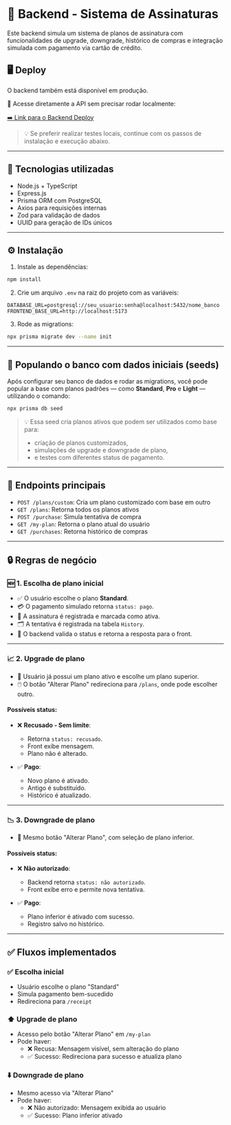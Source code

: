 
# 🧠 Backend - Sistema de Assinaturas

Este backend simula um sistema de planos de assinatura com funcionalidades de upgrade, downgrade, histórico de compras e integração simulada com pagamento via cartão de crédito.

## 🖥️ Deploy

O backend também está disponível em produção.

🔗 Acesse diretamente a API sem precisar rodar localmente:

[➡️ Link para o Backend Deploy](https://seu-backend-api.onrender.com)

> 💡 Se preferir realizar testes locais, continue com os passos de instalação e execução abaixo.

---

## 🚀 Tecnologias utilizadas

- Node.js + TypeScript
- Express.js
- Prisma ORM com PostgreSQL
- Axios para requisições internas
- Zod para validação de dados
- UUID para geração de IDs únicos

---

## ⚙️ Instalação

1. Instale as dependências:
```bash
npm install
```

2. Crie um arquivo `.env` na raiz do projeto com as variáveis:
```
DATABASE_URL=postgresql://seu_usuario:senha@localhost:5432/nome_banco
FRONTEND_BASE_URL=http://localhost:5173
```

3. Rode as migrations:
```bash
npx prisma migrate dev --name init
```

---

## 🌱 Populando o banco com dados iniciais (seeds)

Após configurar seu banco de dados e rodar as migrations, você pode popular a base com planos padrões — como **Standard**, **Pro** e **Light** — utilizando o comando:

```bash
npx prisma db seed
```

> 💡 Essa seed cria planos ativos que podem ser utilizados como base para:
> - criação de planos customizados,
> - simulações de upgrade e downgrade de plano,
> - e testes com diferentes status de pagamento.

---

## 📮 Endpoints principais

- `POST /plans/custom`: Cria um plano customizado com base em outro
- `GET /plans`: Retorna todos os planos ativos
- `POST /purchase`: Simula tentativa de compra
- `GET /my-plan`: Retorna o plano atual do usuário
- `GET /purchases`: Retorna histórico de compras

---

## 🔒 Regras de negócio

### 🆕 1. Escolha de plano inicial

- ✅ O usuário escolhe o plano **Standard**.
- 💳 O pagamento simulado retorna `status: pago`.
- 🧾 A assinatura é registrada e marcada como ativa.
- 🗂️ A tentativa é registrada na tabela `History`.
- 🧠 O backend valida o status e retorna a resposta para o front.

---

### 📈 2. Upgrade de plano

- 🔁 Usuário já possui um plano ativo e escolhe um plano superior.
- 🖱️ O botão "Alterar Plano" redireciona para `/plans`, onde pode escolher outro.

#### Possíveis status:

- ❌ **Recusado - Sem limite**:
  - Retorna `status: recusado`.
  - Front exibe mensagem.
  - Plano não é alterado.

- ✅ **Pago**:
  - Novo plano é ativado.
  - Antigo é substituído.
  - Histórico é atualizado.

---

### 📉 3. Downgrade de plano

- 🔁 Mesmo botão "Alterar Plano", com seleção de plano inferior.

#### Possíveis status:

- ❌ **Não autorizado**:
  - Backend retorna `status: não autorizado`.
  - Front exibe erro e permite nova tentativa.

- ✅ **Pago**:
  - Plano inferior é ativado com sucesso.
  - Registro salvo no histórico.

---

## ✅ Fluxos implementados

### ✅ Escolha inicial
- Usuário escolhe o plano "Standard"
- Simula pagamento bem-sucedido
- Redireciona para `/receipt`

### ⬆️ Upgrade de plano
- Acesso pelo botão "Alterar Plano" em `/my-plan`
- Pode haver:
  - ❌ Recusa: Mensagem visível, sem alteração do plano
  - ✅ Sucesso: Redireciona para sucesso e atualiza plano

### ⬇️ Downgrade de plano
- Mesmo acesso via "Alterar Plano"
- Pode haver:
  - ❌ Não autorizado: Mensagem exibida ao usuário
  - ✅ Sucesso: Plano inferior ativado
